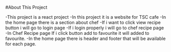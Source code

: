 #About This Project

-This project is a react project
-In this project it is a website for TSC cafe
-In the home page there is a section about chef
-If i want to click view recipe button i will go to login page
-If i login properly i will go to chef recipe page
-In Chef Recipe page If i click button add to favourite it will added to favourite.
-In the home page there is header and footer that will be available for each page.